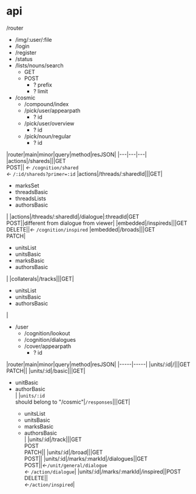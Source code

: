 # api

/router
  * /img/:user/:file
  * /login
  * /register
  * /status
  * /lists/nouns/search
    * GET
    * POST
      * ? prefix
      * ? limit
  * /cosmic
    * /compound/index
    * /pick/user/appearpath
      * ? id
    * /pick/user/overview
      * ? id
    * /pick/noun/regular
      * ? id

|router|main|minor|query|method|resJSON|
|---|---|---|
|actions|/shareds|||GET<br>POST|| *<-*  `/cognition/shared`<br> *<-* `/:id/shareds?primer=:id`
|actions|/threads/:sharedId|||GET|<ul><li>        marksSet</li><li>threadsBasic</li><li>threadsLists</li><li>authorsBasic</li></ul>|
|actions|/threads/:sharedId|/dialogue|:threadId|GET<br>POST||different from dialogue from viewer|
|embedded|/inspireds|||GET<br>DELETE||*<-*  `/cognition/inspired`
|embedded|/broads|||GET<br>PATCH|<ul><li>              unitsList</li><li>unitsBasic</li><li>marksBasic</li><li>authorsBasic</li></ul>|
|collaterals|/tracks|||GET|<ul><li>              unitsList</li><li>unitsBasic</li><li>authorsBasic</li></ul>|




  * /user
    * /cognition/lookout
    * /cognition/dialogues
    * /cover/appearpath
      * ? id

|router|main|minor|query|method|resJSON|
|-----|-----|
|units/:id|/|||GET<br>PATCH||
|units/:id|/basic|||GET|<ul><li>unitBasic</li><li>authorBasic</li>|
|`units/:id`<br>should belong to "/cosmic"|`/responses`|||GET|<ul><li>unitsList</li><li>unitsBasic</li><li>marksBasic</li><li>authorsBasic</li>|
|units/:id|/track|||GET<br>POST<br>PATCH||
|units/:id|/broad|||GET<br>POST||
|units/:id|/marks/:markId|/dialogues||GET<br>POST||*<-*`/unit/general/dialogue`<br> *<-* `/action/dialogue`|
|units/:id|/marks/:markId|/inspired||POST<br>DELETE||<br>*<-*`/action/inspired`|
